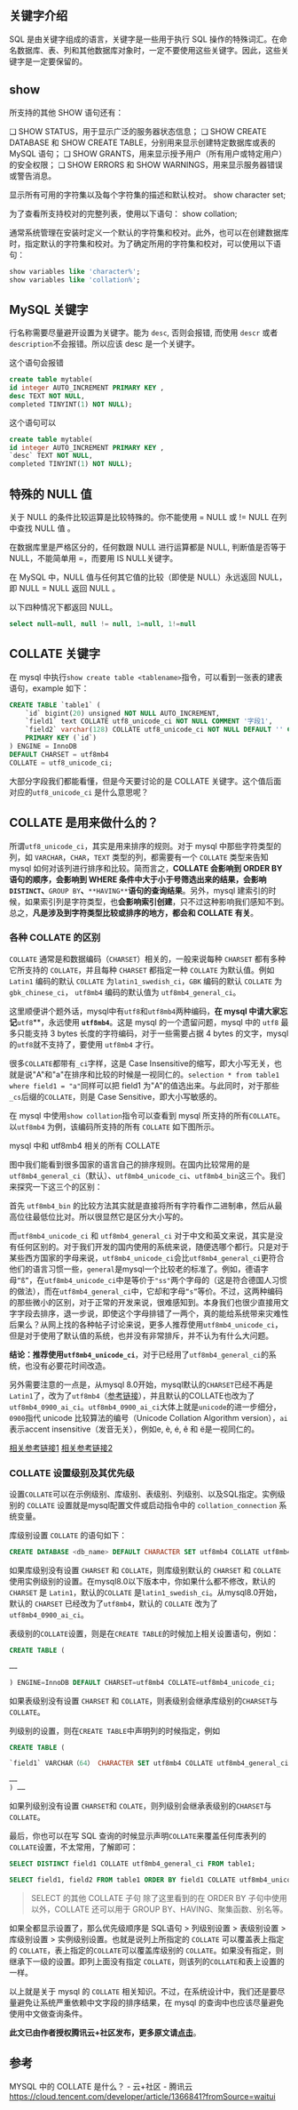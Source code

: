 ## 关键字介绍

SQL 是由关键字组成的语言，关键字是一些用于执行 SQL 操作的特殊词汇。在命名数据库、表、列和其他数据库对象时，一定不要使用这些关键字。因此，这些关键字是一定要保留的。

## show

所支持的其他 SHOW 语句还有：

❑ SHOW STATUS，用于显示广泛的服务器状态信息；
❑ SHOW CREATE DATABASE 和 SHOW CREATE TABLE，分别用来显示创建特定数据库或表的 MySQL 语句；
❑ SHOW GRANTS，用来显示授予用户（所有用户或特定用户）的安全权限；
❑ SHOW ERRORS 和 SHOW WARNINGS，用来显示服务器错误或警告消息。

显示所有可用的字符集以及每个字符集的描述和默认校对。
show character set;

为了查看所支持校对的完整列表，使用以下语句：
show collation;

通常系统管理在安装时定义一个默认的字符集和校对。此外，也可以在创建数据库时，指定默认的字符集和校对。为了确定所用的字符集和校对，可以使用以下语句：

```sql
show variables like 'character%';
show variables like 'collation%';
```

## MySQL 关键字

行名称需要尽量避开设置为关键字。能为 `desc`, 否则会报错, 而使用 `descr` 或者 `description`不会报错。所以应该 desc 是一个关键字。

这个语句会报错

```sql
create table mytable(
id integer AUTO_INCREMENT PRIMARY KEY ,
desc TEXT NOT NULL,
completed TINYINT(1) NOT NULL);
```

这个语句可以

```sql
create table mytable(
id integer AUTO_INCREMENT PRIMARY KEY ,
`desc` TEXT NOT NULL,
completed TINYINT(1) NOT NULL);
```

## 特殊的 NULL 值

关于 NULL 的条件比较运算是比较特殊的。你不能使用 = NULL 或 != NULL 在列中查找 NULL 值 。

在数据库里是严格区分的，任何数跟 NULL 进行运算都是 NULL, 判断值是否等于 NULL，不能简单用 =，而要用 IS NULL关键字。

在 MySQL 中，NULL 值与任何其它值的比较（即使是 NULL）永远返回 NULL，即 NULL = NULL 返回 NULL 。

以下四种情况下都返回 NULL。

```sql
select null=null, null != null, 1=null, 1!=null
```

## COLLATE 关键字

在 mysql 中执行`show create table <tablename>`指令，可以看到一张表的建表语句，example 如下：

```sql
CREATE TABLE `table1` (
    `id` bigint(20) unsigned NOT NULL AUTO_INCREMENT,
    `field1` text COLLATE utf8_unicode_ci NOT NULL COMMENT '字段1',
    `field2` varchar(128) COLLATE utf8_unicode_ci NOT NULL DEFAULT '' COMMENT '字段2',
    PRIMARY KEY (`id`)
) ENGINE = InnoDB
DEFAULT CHARSET = utf8mb4
COLLATE = utf8_unicode_ci;
```

大部分字段我们都能看懂，但是今天要讨论的是 COLLATE 关键字。这个值后面对应的`utf8_unicode_ci` 是什么意思呢？

## COLLATE 是用来做什么的？

所谓`utf8_unicode_ci`，其实是用来排序的规则。对于 mysql 中那些字符类型的列，如 `VARCHAR`，`CHAR`，`TEXT` 类型的列，都需要有一个 `COLLATE` 类型来告知 mysql 如何对该列进行排序和比较。简而言之，**COLLATE 会影响到 ORDER BY 语句的顺序，会影响到 WHERE 条件中大于小于号筛选出来的结果，会影响 **`DISTINCT`**、**`GROUP BY`**、**`**HAVING**`**语句的查询结果**。另外，mysql 建索引的时候，如果索引列是字符类型，也**会影响索引创建**，只不过这种影响我们感知不到。总之，**凡是涉及到字符类型比较或排序的地方，都会和 COLLATE 有关**。

### 各种 COLLATE 的区别

`COLLATE` 通常是和数据编码（`CHARSET`）相关的，一般来说每种 `CHARSET` 都有多种它所支持的 `COLLATE`，并且每种 `CHARSET` 都指定一种 `COLLATE` 为默认值。例如 `Latin1` 编码的默认 `COLLATE` 为`latin1_swedish_ci`，`GBK` 编码的默认 `COLLATE` 为 `gbk_chinese_ci`， `utf8mb4` 编码的默认值为 `utf8mb4_general_ci`。

这里顺便讲个题外话，mysql中有`utf8`和`utf8mb4`两种编码，**在 mysql 中请大家忘记**`utf8`**，永远使用 **`utf8mb4`**。这是 mysql 的一个遗留问题，mysql 中的 `utf8` 最多只能支持 3 bytes 长度的字符编码，对于一些需要占据 4 bytes 的文字，mysql的`utf8`就不支持了，要使用 `utf8mb4` 才行。

很多`COLLATE`都带有`_ci`字样，这是 Case Insensitive的缩写，即大小写无关，也就是说"A"和"a"在排序和比较的时候是一视同仁的。`selection * from table1 where field1 = "a"`同样可以把 field1 为"A"的值选出来。与此同时，对于那些`_cs`后缀的`COLLATE`，则是 Case Sensitive，即大小写敏感的。

在 mysql 中使用`show collation`指令可以查看到 mysql 所支持的所有`COLLATE`。以`utf8mb4` 为例，该编码所支持的所有 `COLLATE` 如下图所示。

mysql 中和 utf8mb4 相关的所有 COLLATE

图中我们能看到很多国家的语言自己的排序规则。在国内比较常用的是`utf8mb4_general_ci`（默认）、`utf8mb4_unicode_ci`、`utf8mb4_bin`这三个。我们来探究一下这三个的区别：

首先 `utf8mb4_bin` 的比较方法其实就是直接将所有字符看作二进制串，然后从最高位往最低位比对。所以很显然它是区分大小写的。

而`utf8mb4_unicode_ci` 和 `utf8mb4_general_ci` 对于中文和英文来说，其实是没有任何区别的。对于我们开发的国内使用的系统来说，随便选哪个都行。只是对于某些西方国家的字母来说，`utf8mb4_unicode_ci`会比`utf8mb4_general_ci`更符合他们的语言习惯一些，`general`是mysql一个比较老的标准了。例如，德语字母`“ß”`，在`utf8mb4_unicode_ci`中是等价于`"ss"`两个字母的（这是符合德国人习惯的做法），而在`utf8mb4_general_ci`中，它却和字母`“s”`等价。不过，这两种编码的那些微小的区别，对于正常的开发来说，很难感知到。本身我们也很少直接用文字字段去排序，退一步说，即使这个字母排错了一两个，真的能给系统带来灾难性后果么？从网上找的各种帖子讨论来说，更多人推荐使用`utf8mb4_unicode_ci`，但是对于使用了默认值的系统，也并没有非常排斥，并不认为有什么大问题。

**结论：推荐使用`utf8mb4_unicode_ci`**，对于已经用了`utf8mb4_general_ci`的系统，也没有必要花时间改造。

另外需要注意的一点是，从mysql 8.0开始，mysql默认的`CHARSET`已经不再是`Latin1`了，改为了`utf8mb4`（[参考链接](https://dev.mysql.com/doc/refman/8.0/en/charset-applications.html)），并且默认的COLLATE也改为了`utf8mb4_0900_ai_ci`。`utf8mb4_0900_ai_ci`大体上就是`unicode`的进一步细分，`0900`指代 unicode 比较算法的编号（Unicode Collation Algorithm version），`ai`表示accent insensitive（发音无关），例如e, è, é, ê 和 ë是一视同仁的。

[相关参考链接1](https://www.monolune.com/what-is-the-utf8mb4_0900_ai_ci-collation/)
[相关参考链接2](https://dev.mysql.com/doc/refman/8.0/en/charset-collation-names.html)

### COLLATE 设置级别及其优先级

设置`COLLATE`可以在示例级别、库级别、表级别、列级别、以及SQL指定。实例级别的 `COLLATE` 设置就是mysql配置文件或启动指令中的 `collation_connection` 系统变量。

库级别设置 `COLLATE` 的语句如下：

```sql
CREATE DATABASE <db_name> DEFAULT CHARACTER SET utf8mb4 COLLATE utf8mb4_unicode_ci;
```

如果库级别没有设置 `CHARSET` 和 `COLLATE`，则库级别默认的 `CHARSET` 和 `COLLATE` 使用实例级别的设置。在mysql8.0以下版本中，你如果什么都不修改，默认的 `CHARSET` 是 `Latin1`，默认的`COLLATE` 是`latin1_swedish_ci`。从mysql8.0开始，默认的 `CHARSET` 已经改为了`utf8mb4`，默认的 `COLLATE` 改为了`utf8mb4_0900_ai_ci`。

表级别的`COLLATE`设置，则是在`CREATE TABLE`的时候加上相关设置语句，例如：

```sql
CREATE TABLE (

……

) ENGINE=InnoDB DEFAULT CHARSET=utf8mb4 COLLATE=utf8mb4_unicode_ci;
```

如果表级别没有设置 `CHARSET` 和 `COLLATE`，则表级别会继承库级别的`CHARSET`与`COLLATE`。

列级别的设置，则在`CREATE TABLE`中声明列的时候指定，例如

```sql
CREATE TABLE (

`field1` VARCHAR（64） CHARACTER SET utf8mb4 COLLATE utf8mb4_general_ci NOT NULL DEFAULT '',

……
) ……
```

如果列级别没有设置 `CHARSET`和 `COLATE`，则列级别会继承表级别的`CHARSET`与`COLLATE`。

最后，你也可以在写 SQL 查询的时候显示声明`COLLATE`来覆盖任何库表列的`COLLATE`设置，不太常用，了解即可：

```sql
SELECT DISTINCT field1 COLLATE utf8mb4_general_ci FROM table1;

SELECT field1, field2 FROM table1 ORDER BY field1 COLLATE utf8mb4_unicode_ci;
```

> SELECT 的其他 COLLATE 子句
> 除了这里看到的在 ORDER BY 子句中使用以外，COLLATE 还可以用于 GROUP BY、HAVING、聚集函数、别名等。

如果全都显示设置了，那么优先级顺序是 SQL语句 > 列级别设置 > 表级别设置 > 库级别设置 > 实例级别设置。也就是说列上所指定的 `COLLATE` 可以覆盖表上指定的 `COLLATE`，表上指定的`COLLATE`可以覆盖库级别的 `COLLATE`。如果没有指定，则继承下一级的设置。即列上面没有指定 `COLLATE`，则该列的`COLLATE`和表上设置的一样。

以上就是关于 mysql 的 `COLLATE` 相关知识。不过，在系统设计中，我们还是要尽量避免让系统严重依赖中文字段的排序结果，在 mysql 的查询中也应该尽量避免使用中文做查询条件。

**此文已由作者授权腾讯云+社区发布，更多原文请[点击](https://cloud.tencent.com/developer/article/1366841?fromSource=waitui)**。

## 参考

MYSQL 中的 COLLATE 是什么？ - 云+社区 - 腾讯云
<https://cloud.tencent.com/developer/article/1366841?fromSource=waitui>
